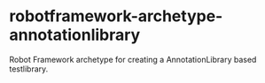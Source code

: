 robotframework-archetype-annotationlibrary
==========================================

Robot Framework archetype for creating a AnnotationLibrary based testlibrary.
